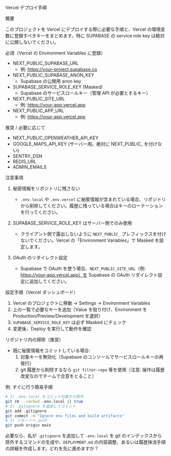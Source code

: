 Vercel デプロイ手順

概要

このプロジェクトを Vercel にデプロイする際に必要な手順と、Vercel の環境変数に登録すべきキーをまとめます。特に SUPABASE の service role key は絶対に公開しないでください。

必須（Vercel の Environment Variables に登録）

- NEXT_PUBLIC_SUPABASE_URL
  - 例: https://your-project.supabase.co
- NEXT_PUBLIC_SUPABASE_ANON_KEY
  - Supabase の公開用 anon key
- SUPABASE_SERVICE_ROLE_KEY (Masked)
  - Supabase のサービスロールキー（管理 API が必要とするキー）
- NEXT_PUBLIC_SITE_URL
  - 例: https://your-app.vercel.app
- NEXT_PUBLIC_APP_URL
  - 例: https://your-app.vercel.app

推奨 / 必要に応じて

- NEXT_PUBLIC_OPENWEATHER_API_KEY
- GOOGLE_MAPS_API_KEY (サーバー用。絶対に NEXT_PUBLIC_ を付けない)
- SENTRY_DSN
- REDIS_URL
- ADMIN_EMAILS

注意事項

1. 秘密情報をリポジトリに残さない
   - `.env.local` や `.env.vercel` に秘匿情報が含まれている場合、リポジトリから削除してください。履歴に残っている場合はキーのローテーションを行ってください。

2. SUPABASE_SERVICE_ROLE_KEY はサーバー側でのみ使用
   - クライアント側で露出しないように `NEXT_PUBLIC_` プレフィックスを付けないでください。Vercel の「Environment Variables」で Masked を設定します。

3. OAuth のリダイレクト設定
   - Supabase で OAuth を使う場合、`NEXT_PUBLIC_SITE_URL`（例: https://your-app.vercel.app）を Supabase の OAuth リダイレクト設定に追加してください。

設定手順（Vercel ダッシュボード）

1. Vercel のプロジェクトに移動 → Settings → Environment Variables
2. 上の一覧で必要なキーを追加（Value を貼り付け、Environment を Production/Preview/Development を選択）
3. `SUPABASE_SERVICE_ROLE_KEY` は必ず Masked にチェック
4. 変更後、Deploy を実行して動作を確認

リポジトリ内の掃除（推奨）

- 既に秘匿情報をコミットしている場合:
  1. 対象キーを無効化（Supabase のコンソールでサービスロールキーの再発行）
  2. git 履歴から削除するなら `git filter-repo` 等を使用（注意: 操作は履歴改変なのでチームで合意をとること）

例: すぐに行う簡易手順

```bash
# 1) .env.local をコミット対象から除外
git rm --cached .env.local || true
# 2) .gitignore を追加してコミット
git add .gitignore
git commit -m "Ignore env files and build artifacts"
# 3) リモートへ push
git push origin main
```

必要なら、私が `.gitignore` を追加して `.env.local` を git のインデックスから除外するコマンドの生成や、`DEPLOYMENT.md` の内容調整、あるいは履歴抹消手順の詳細を作成します。どれを先に進めますか？
